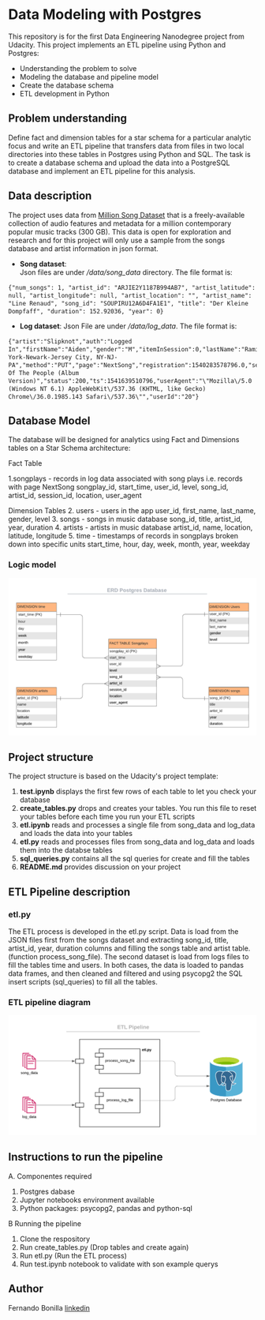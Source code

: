 # Data Modeling with Postgres

This repository is for the first Data Engineering Nanodegree project from Udacity. This project implements an ETL pipeline using Python and Postgres:

- Understanding the problem to solve
- Modeling the database and pipeline model
- Create the database schema
- ETL development in Python


## Problem understanding

Define fact and dimension tables for a star schema for a particular analytic focus and write an ETL pipeline that transfers data from files in two local directories into these tables in Postgres using Python and SQL. The task is to create a database schema and upload the data into a PostgreSQL database and implement an ETL pipeline for this analysis.


## Data description

The project uses data from [Million Song Dataset](https://labrosa.ee.columbia.edu/millionsong/) that is a freely-available collection of audio features and metadata for a million contemporary popular music tracks (300 GB). This data is open for exploration and research and for this project will only use a sample from the songs database and artist information in json format.
  
- **Song dataset**:  
  Json files are under */data/song_data* directory. The file format is:

```
{"num_songs": 1, "artist_id": "ARJIE2Y1187B994AB7", "artist_latitude": null, "artist_longitude": null, "artist_location": "", "artist_name": "Line Renaud", "song_id": "SOUPIRU12A6D4FA1E1", "title": "Der Kleine Dompfaff", "duration": 152.92036, "year": 0}
```

- **Log dataset**: 
  Json File are under */data/log_data*. The file format is:

```
{"artist":"Slipknot","auth":"Logged In","firstName":"Aiden","gender":"M","itemInSession":0,"lastName":"Ramirez","length":192.57424,"level":"paid","location":"New York-Newark-Jersey City, NY-NJ-PA","method":"PUT","page":"NextSong","registration":1540283578796.0,"sessionId":19,"song":"Opium Of The People (Album Version)","status":200,"ts":1541639510796,"userAgent":"\"Mozilla\/5.0 (Windows NT 6.1) AppleWebKit\/537.36 (KHTML, like Gecko) Chrome\/36.0.1985.143 Safari\/537.36\"","userId":"20"}
```
## Database Model

The database will be designed for analytics using Fact and Dimensions tables on a Star Schema architecture:

Fact Table

  1.songplays - records in log data associated with song plays i.e. records with page NextSong
    songplay_id, start_time, user_id, level, song_id, artist_id, session_id, location, user_agent

Dimension Tables
  2. users - users in the app
     user_id, first_name, last_name, gender, level
  3. songs - songs in music database
     song_id, title, artist_id, year, duration
  4. artists - artists in music database
     artist_id, name, location, latitude, longitude
  5. time - timestamps of records in songplays broken down into specific units
     start_time, hour, day, week, month, year, weekday


### Logic model

![Logic model](https://github.com/Fer-Bonilla/Udacity-Data-Engineering-data-modeling-with-postgres/blob/main/images/ERD_Postgres_Database.png)


## Project structure

The project structure is based on the Udacity's project template:
1. **test.ipynb** displays the first few rows of each table to let you check your database
2. **create_tables.py** drops and creates your tables. You run this file to reset your tables before each time you run your ETL scripts
3. **etl.ipynb** reads and processes a single file from song_data and log_data and loads the data into your tables
5. **etl.py** reads and processes files from song_data and log_data and loads them into the databse tables
7. **sql_queries.py** contains all the sql queries for create and fill the tables
8. **README.md** provides discussion on your project

## ETL Pipeline description

### etl.py
The ETL process is developed in the etl.py script. Data is load from the JSON files first from the songs dataset and extracting song_id, title, artist_id, year, duration columns and filling the songs table and artist table. (function process_song_file). The second dataset is load from logs files to fill the tables time and users. In both cases, the data is loaded to pandas data frames, and then cleaned and filtered and using psycopg2 the SQL insert scripts (sql_queries) to fill all the tables.

### ETL pipeline diagram

![ETL pipeline diagram](https://github.com/Fer-Bonilla/Udacity-Data-Engineering-data-modeling-with-postgres/blob/main/images/ETL_Pipeline.png)

## Instructions to run the pipeline

A. Componentes required
  1. Postgres dabase 
  2. Jupyter notebooks environment available
  3. Python packages: psycopg2, pandas and python-sql

B Running the pipeline

  1. Clone the respository
  2. Run create_tables.py (Drop tables and create again)
  4. Run etl.py (Run the ETL process)
  5. Run test.ipynb notebook to validate with son example querys

## Author 
Fernando Bonilla [linkedin](https://www.linkedin.com/in/fer-bonilla/)
